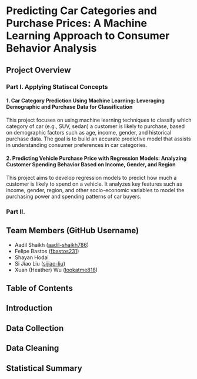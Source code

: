 # Predicting Car Categories and Purchase Prices: A Machine Learning Approach to Consumer Behavior Analysis
## Project Overview
### Part I. Applying Statiscal Concepts
#### 1. Car Category Prediction Using Machine Learning: Leveraging Demographic and Purchase Data for Classification
This project focuses on using machine learning techniques to classify which category of car (e.g., SUV, sedan) a customer is likely to purchase, based on demographic factors such as age, income, gender, and historical purchase data. The goal is to build an accurate predictive model that assists in understanding consumer preferences in car categories.

#### 2. Predicting Vehicle Purchase Price with Regression Models: Analyzing Customer Spending Behavior Based on Income, Gender, and Region
This project aims to develop regression models to predict how much a customer is likely to spend on a vehicle. It analyzes key features such as income, gender, region, and other socio-economic variables to model the purchasing power and spending patterns of car buyers.

### Part II. 


## Team Members (GitHub Username)
- Aadil Shaikh ([aadil-shaikh786](https://github.com/aadil-shaikh786))
- Felipe Bastos ([fbastos231](https://github.com/fbastos231))
- Shayan Hodai
- Si Jiao Liu ([sijiao-liu](https://github.com/sijiao-liu))
- Xuan (Heather) Wu ([lookatme818](https://github.com/lookatme818))


## Table of Contents



## Introduction



## Data Collection



## Data Cleaning



## Statistical Summary




